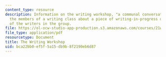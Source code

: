 ```yaml
---
content_type: resource
description: Information on the writing workshop, "a communal conversation" among
  the members of a writing class about a piece of writing-in-progress done by one
  of the writers in the group.
file: https://ol-ocw-studio-app-production.s3.amazonaws.com/courses/21w-730-5-writing-on-contemporary-issues-culture-shock-writing-editing-and-publishing-in-cyberspace-fall-2008/bca22bb0ef5f5a15db9b8f2190eb6d87_wrkshp_gdln.pdf
file_type: application/pdf
resourcetype: Document
title: The Writing Workshop
uid: bca22bb0-ef5f-5a15-db9b-8f2190eb6d87
---
```

